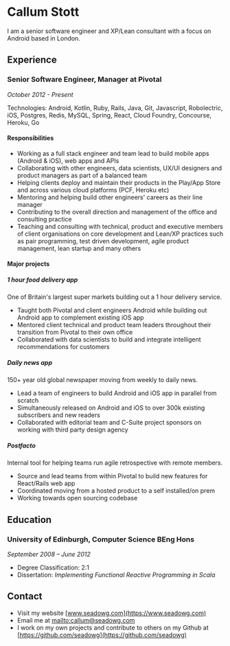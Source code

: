 # Callum Stott

I am a senior software engineer and XP/Lean consultant with a focus on Android based in London.

## Experience

### Senior Software Engineer, Manager at Pivotal

*October 2012 - Present*

Technologies: Android, Kotlin, Ruby, Rails, Java, Git, Javascript, Robolectric, iOS, Postgres, Redis, MySQL, Spring, React, Cloud Foundry, Concourse, Heroku, Go

#### Responsibilities

* Working as a full stack engineer and team lead to build mobile apps (Android & iOS), web apps and APIs
* Collaborating with other engineers, data scientists, UX/UI designers and product managers as part of a balanced team
* Helping clients deploy and maintain their products in the Play/App Store and across various cloud platforms (PCF, Heroku etc)
* Mentoring and helping build other engineers' careers as their line manager
* Contributing to the overall direction and management of the office and consulting practice
* Teaching and consulting with technical, product and executive members of client organisations on core development and Lean/XP practices such as pair programming, test driven development, agile product management, lean startup and many others

#### Major projects

##### 1 hour food delivery app

One of Britain's largest super markets building out a 1 hour delivery service.

* Taught both Pivotal and client engineers Android while building out Android app to complement existing iOS app
* Mentored client technical and product team leaders throughout their transition from Pivotal to their own office
* Collaborated with data scientists to build and integrate intelligent recommendations for customers

##### Daily news app

150+ year old global newspaper moving from weekly to daily news.

* Lead a team of engineers to build Android and iOS app in parallel from scratch
* Simultaneously released on Android and iOS to over 300k existing subscribers and new readers
* Collaborated with editorial team and C-Suite project sponsors on working with third party design agency

##### Postfacto

Internal tool for helping teams run agile retrospective with remote members.

* Source and lead teams from within Pivotal to build new features for React/Rails web app
* Coordinated moving from a hosted product to a self installed/on prem
* Working towards open sourcing codebase

## Education

### University of Edinburgh, Computer Science BEng Hons

*September 2008 – June 2012*

* Degree Classification: 2:1
* Dissertation: *Implementing Functional Reactive Programming in Scala*

## Contact

* Visit my website [www.seadowg.com](https://www.seadowg.com)
* Email me at <mailto:callum@seadowg.com>
* I work on my own projects and contribute to others on my Github at [https://github.com/seadowg](https://github.com/seadowg)

